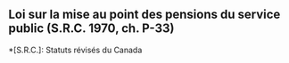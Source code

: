 ## Loi sur la mise au point des pensions du service public (S.R.C. 1970, ch. P-33)
  *[S.R.C.]: Statuts révisés du Canada
